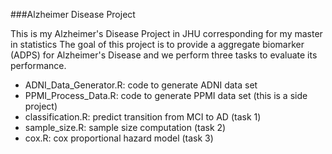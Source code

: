 ###Alzheimer Disease Project

This is my Alzheimer's Disease Project in JHU corresponding for my master in statistics
The goal of this project is to provide a aggregate biomarker (ADPS) for Alzheimer's Disease and we perform three tasks to evaluate its performance. 

* ADNI_Data_Generator.R: code to generate ADNI data set
* PPMI_Process_Data.R: code to generate PPMI data set (this is a side project)
* classification.R: predict transition from MCI to AD (task 1)
* sample_size.R: sample size computation (task 2)
* cox.R: cox proportional hazard model (task 3)
